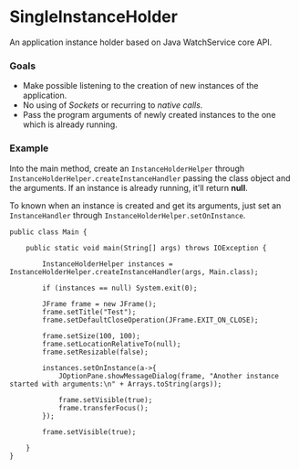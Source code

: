 # SingleInstanceHolder
 An application instance holder based on Java WatchService core API.

### Goals
- Make possible listening to the creation of new instances of the application.
- No using of *Sockets* or recurring to *native calls*.
- Pass the program arguments of newly created instances to the one which is already running.

### Example
Into the main method, create an `InstanceHolderHelper` through `InstanceHolderHelper.createInstanceHandler` passing the class object and the arguments. If an instance is already running, it'll return **null**.

To known when an instance is created and get its arguments, just set an `InstanceHandler` through `InstanceHolderHelper.setOnInstance`.

    public class Main {
	
		public static void main(String[] args) throws IOException {
			
			InstanceHolderHelper instances = InstanceHolderHelper.createInstanceHandler(args, Main.class);
			
			if (instances == null) System.exit(0);

			JFrame frame = new JFrame();
			frame.setTitle("Test");
			frame.setDefaultCloseOperation(JFrame.EXIT_ON_CLOSE);
			
			frame.setSize(100, 100);
			frame.setLocationRelativeTo(null);
			frame.setResizable(false);
			
			instances.setOnInstance(a->{
				JOptionPane.showMessageDialog(frame, "Another instance started with arguments:\n" + Arrays.toString(args));
				
				frame.setVisible(true);
				frame.transferFocus();
			});
			
			frame.setVisible(true);
			
		}
	}

